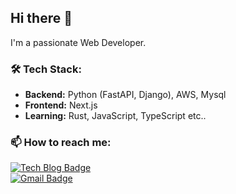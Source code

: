 ## Hi there 👋

<!--
**JaehaSS/JaehaSS** is a ✨ _special_ ✨ repository because its `README.md` (this file) appears on your GitHub profile.

Here are some ideas to get you started:

- 🔭 I’m currently working on ...
- 🌱 I’m currently learning ...
- 👯 I’m looking to collaborate on ...
- 🤔 I’m looking for help with ...
- 💬 Ask me about ...
- 📫 How to reach me: ...
- 😄 Pronouns: ...
- ⚡ Fun fact: ...
-->
I'm a passionate Web Developer. 

### 🛠️ Tech Stack:
- **Backend:** Python (FastAPI, Django), AWS, Mysql
- **Frontend:** Next.js
- **Learning:** Rust, JavaScript, TypeScript etc..

### 📫 How to reach me:
  [![Tech Blog Badge](http://img.shields.io/badge/-Tech%20blog-black?style=flat-square&logo=velog&link=https://velog.io/@jaeha1099/posts/)](https://velog.io/@jaeha1099/posts)		
  [![Gmail Badge](https://img.shields.io/badge/Gmail-d14836?style=flat-square&logo=Gmail&logoColor=white&link=mailto:tkdgkwogk@gmail.com)](mailto:tkdgkwogk@gmail.com)
